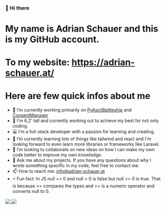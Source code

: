 ### 👋 Hi there

# My name is Adrian Schauer and this is my GitHub account.

# To my website: https://adrian-schauer.at/

# Here are few quick infos about me

- 🔭 I’m currently working primarily on <a href="https://github.com/LuckyForce/PyAsciiBattleship">PyAsciiBattleship</a> and <a href="https://github.com/LuckyForce/ConsentManager">ConsentManager</a>
- 💪 I'm 6,2' tall and currently working out to achieve my best for not only coding.
- 💻 I’m a full-stack developer with a passion for learning and creating.
- 🌱 I’m currently learning lots of things like tailwind and react and I'm looking forward to even learn more libraries or frameworks like Laravel.
- 👯 I’m looking to collaborate on new ideas on how I can make my own code better to improve my own knowledge.
- 💬 Ask me about my projects. If you have any questions about why I wrote something specific in my code, feel free to contact me.
- 📫 How to reach me: info@adrian-schauer.at
- ⚡ Fun fact: In JS null == 0 and null > 0 is false but null >= 0 is true. That is because == compares the types and >= is a numeric operator and converts null to 0.
<a href="https://github.com/anuraghazra/github-readme-stats">
  <img align="center" src="https://github-readme-stats.vercel.app/api?username=luckyforce&show_icons=true&theme=radical" />
</a>
<a href="https://github.com/anuraghazra/github-readme-stats">
  <img align="center" src="https://github-readme-stats.vercel.app/api/top-langs/?username=luckyforce&layout=compact" />
</a>
